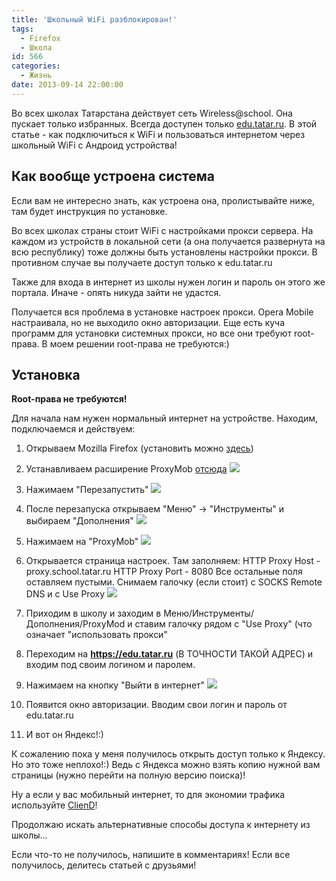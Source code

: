 ```yaml
---
title: 'Школьный WiFi разблокирован!'
tags:
  - Firefox
  - Школа
id: 566
categories:
  - Жизнь
date: 2013-09-14 22:00:00
---
```


Во всех школах Татарстана действует сеть Wireless@school. Она пускает только избранных. Всегда доступен только [edu.tatar.ru](http://edu.tatar.ru). В этой статье - как подключиться к WiFi и пользоваться интернетом через школьный WiFi с Андроид устройства!
<!--more-->

## Как вообще устроена система

Если вам не интересно знать, как устроена она, пролистывайте ниже, там будет инструкция по установке.

Во всех школах страны стоит WiFi с настройками прокси сервера. На каждом из устройств в локальной сети (а она получается развернута на всю республику) тоже должны быть установлены настройки прокси. В противном случае вы получаете доступ только к edu.tatar.ru

Также для входа в интернет из школы нужен логин и пароль он этого же портала. Иначе - опять никуда зайти не удастся. 

Получается вся проблема в установке настроек прокси. Opera Mobile настраивала, но не выходило окно авторизации. Еще есть куча программ для установки системных прокси, но все они требуют root-права. В моем решении root-права не требуются:)

## Установка

**Root-права не требуются!**

Для начала нам нужен нормальный интернет на устройстве. Находим, подключаемся и действуем:

1.  Открываем Mozilla Firefox (установить можно [здесь](https://play.google.com/store/apps/details?id=org.mozilla.firefox))
2.  Устанавливаем расширение ProxyMob [отсюда](http://yadi.sk/d/2P3p7tpU9GS6r)
[![](http://atnartur.ru/wp-content/uploads/2013/09/Screenshot_2013-09-14-22-03-22-150x150.png)](http://atnartur.ru/wp-content/uploads/2013/09/Screenshot_2013-09-14-22-03-22.png)
3.  Нажимаем "Перезапустить"
[![](http://atnartur.ru/wp-content/uploads/2013/09/Screenshot_2013-09-14-22-08-18-150x150.png)](http://atnartur.ru/wp-content/uploads/2013/09/Screenshot_2013-09-14-22-08-18.png)
4.  После перезапуска открываем "Меню" -> "Инструменты" и выбираем "Дополнения"
[![](http://atnartur.ru/wp-content/uploads/2013/09/Screenshot_2013-09-14-22-09-41-150x150.png)](http://atnartur.ru/wp-content/uploads/2013/09/Screenshot_2013-09-14-22-09-41.png)
5.  Нажимаем на "ProxyMob"
[![](http://atnartur.ru/wp-content/uploads/2013/09/Screenshot_2013-09-14-22-10-18-150x150.png)](http://atnartur.ru/wp-content/uploads/2013/09/Screenshot_2013-09-14-22-10-18.png)
6.  Открывается страница настроек. Там заполняем:
HTTP Proxy Host - proxy.school.tatar.ru
HTTP Proxy Port - 8080
Все остальные поля оставляем пустыми.
Снимаем галочку (если стоит) с SOCKS Remote DNS и с Use Proxy
[![](http://atnartur.ru/wp-content/uploads/2013/09/Screenshot_2013-09-14-22-15-12-150x150.png)](http://atnartur.ru/wp-content/uploads/2013/09/Screenshot_2013-09-14-22-15-12.png)

7.  Приходим в школу и заходим в Меню/Инструменты/Дополнения/ProxyMod и ставим галочку рядом с "Use Proxy" (что означает "использовать прокси"
8.  Переходим на **https://edu.tatar.ru** (В ТОЧНОСТИ ТАКОЙ АДРЕС) и входим под своим логином и паролем.
9.  Нажимаем на кнопку "Выйти в интернет"
[![](http://atnartur.ru/wp-content/uploads/2013/09/Image-000.png)](http://atnartur.ru/wp-content/uploads/2013/09/Image-000.png)

10.  Появится окно авторизации. Вводим свои логин и пароль от edu.tatar.ru
11.  И вот он Яндекс!:)

К сожалению пока у меня получилось открыть доступ только к Яндексу. Но это тоже неплохо!:) Ведь с Яндекса можно взять копию нужной вам страницы (нужно перейти на полную версию поиска)!

Ну а если у вас мобильный интернет, то для экономии трафика используйте [ClienD](http://atnartur.ru/start-proekta-cliend-ru/ "Старт проекта Cliend.ru")!

Продолжаю искать альтернативные способы доступа к интернету из школы... 

Если что-то не получилось, напишите в комментариях! Если все получилось, делитесь статьей с друзьями!